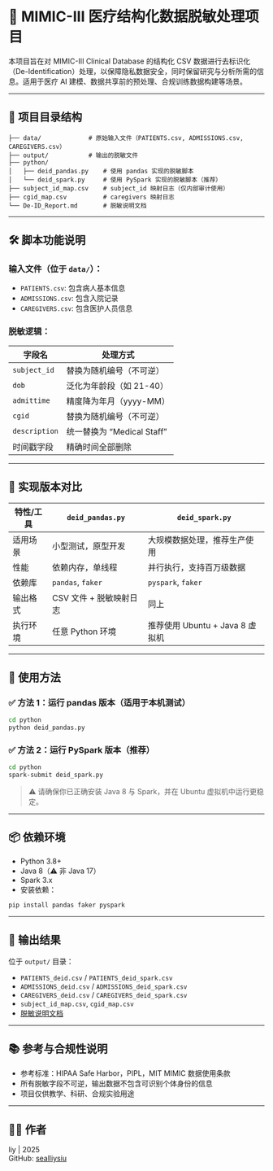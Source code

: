 # 🏥 MIMIC-III 医疗结构化数据脱敏处理项目

本项目旨在对 MIMIC-III Clinical Database 的结构化 CSV 数据进行去标识化（De-Identification）处理，以保障隐私数据安全，同时保留研究与分析所需的信息。适用于医疗 AI 建模、数据共享前的预处理、合规训练数据构建等场景。

---

## 📁 项目目录结构

```
├── data/             # 原始输入文件（PATIENTS.csv, ADMISSIONS.csv, CAREGIVERS.csv）
├── output/           # 输出的脱敏文件
├── python/
│   ├── deid_pandas.py    # 使用 pandas 实现的脱敏脚本
│   └── deid_spark.py     # 使用 PySpark 实现的脱敏脚本（推荐）
├── subject_id_map.csv    # subject_id 映射日志（仅内部审计使用）
├── cgid_map.csv          # caregivers 映射日志
└── De-ID_Report.md       # 脱敏说明文档
```

---

## 🛠️ 脚本功能说明

### 输入文件（位于 `data/`）：
- `PATIENTS.csv`: 包含病人基本信息
- `ADMISSIONS.csv`: 包含入院记录
- `CAREGIVERS.csv`: 包含医护人员信息

### 脱敏逻辑：

| 字段名       | 处理方式                  |
|--------------|---------------------------|
| `subject_id` | 替换为随机编号（不可逆）   |
| `dob`        | 泛化为年龄段（如 21-40）  |
| `admittime`  | 精度降为年月（yyyy-MM）   |
| `cgid`       | 替换为随机编号（不可逆）   |
| `description`| 统一替换为 “Medical Staff” |
| 时间戳字段   | 精确时间全部删除           |

---

## 🧩 实现版本对比

| 特性/工具   | `deid_pandas.py`              | `deid_spark.py`               |
|------------|-------------------------------|-------------------------------|
| 适用场景   | 小型测试，原型开发              | 大规模数据处理，推荐生产使用   |
| 性能       | 依赖内存，单线程                | 并行执行，支持百万级数据       |
| 依赖库     | `pandas`, `faker`              | `pyspark`, `faker`            |
| 输出格式   | CSV 文件 + 脱敏映射日志         | 同上                           |
| 执行环境   | 任意 Python 环境                | 推荐使用 Ubuntu + Java 8 虚拟机 |

---

## 🚀 使用方法

### ✅ 方法 1：运行 pandas 版本（适用于本机测试）

```bash
cd python
python deid_pandas.py
```

### ✅ 方法 2：运行 PySpark 版本（推荐）

```bash
cd python
spark-submit deid_spark.py
```

> ⚠️ 请确保你已正确安装 Java 8 与 Spark，并在 Ubuntu 虚拟机中运行更稳定。

---

## 📦 依赖环境

- Python 3.8+
- Java 8（⚠️ 非 Java 17）
- Spark 3.x
- 安装依赖：

```bash
pip install pandas faker pyspark
```

---

## 🧾 输出结果

位于 `output/` 目录：

- `PATIENTS_deid.csv` / `PATIENTS_deid_spark.csv`
- `ADMISSIONS_deid.csv` / `ADMISSIONS_deid_spark.csv`
- `CAREGIVERS_deid.csv` / `CAREGIVERS_deid_spark.csv`
- `subject_id_map.csv`, `cgid_map.csv`
- [脱敏说明文档](./De-ID_Report.md)

---

## 📚 参考与合规性说明

- 参考标准：HIPAA Safe Harbor，PIPL，MIT MIMIC 数据使用条款
- 所有脱敏字段不可逆，输出数据不包含可识别个体身份的信息
- 项目仅供教学、科研、合规实验用途

---

## 👨‍💻 作者

liy | 2025  
GitHub: [sealliysiu](https://github.com/sealliysiu)
